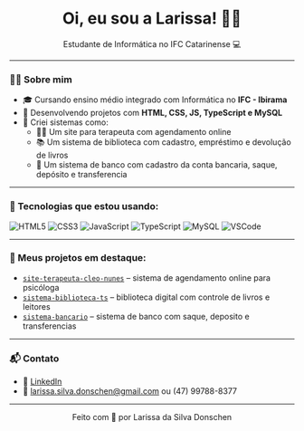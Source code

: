 <h1 align="center">Oi, eu sou a Larissa! 👋✨</h1>

<p align="center">
  Estudante de Informática no IFC Catarinense 💻
</p>

---

### 👩‍💻 Sobre mim

- 🎓 Cursando ensino médio integrado com Informática no **IFC - Ibirama**
- 💜 Desenvolvendo projetos com **HTML, CSS, JS, TypeScript e MySQL**
- 💼 Criei sistemas como:
  - 💆‍♀️ Um site para terapeuta com agendamento online
  - 📚 Um sistema de biblioteca com cadastro, empréstimo e devolução de livros
  - 📧 Um sistema de banco com cadastro da conta bancaria, saque, depósito e transferencia

---

### 🚀 Tecnologias que estou usando:

![HTML5](https://img.shields.io/badge/-HTML5-e34c26?style=for-the-badge&logo=html5&logoColor=white)
![CSS3](https://img.shields.io/badge/-CSS3-1572B6?style=for-the-badge&logo=css3&logoColor=white)
![JavaScript](https://img.shields.io/badge/-JavaScript-f7df1e?style=for-the-badge&logo=javascript&logoColor=black)
![TypeScript](https://img.shields.io/badge/-TypeScript-3178c6?style=for-the-badge&logo=typescript&logoColor=white)
![MySQL](https://img.shields.io/badge/-MySQL-00758F?style=for-the-badge&logo=mysql&logoColor=white)
![VSCode](https://img.shields.io/badge/-VSCode-007ACC?style=for-the-badge&logo=visual-studio-code&logoColor=white)

---

### 📌 Meus projetos em destaque:

- [`site-terapeuta-cleo-nunes`](https://github.com/killerbunny2108/TCC) – sistema de agendamento online para psicóloga
- [`sistema-biblioteca-ts`](https://github.com/Lari-Donschen/atividade-reforco) – biblioteca digital com controle de livros e leitores
- [`sistema-bancario`](https://github.com/Lari-Donschen/projeto) – sistema de banco com saque, deposito e transferencias

---

### 📬 Contato

- 💼 [LinkedIn](www.linkedin.com/in/larissa-da-silva-416616338)  
- 📧 larissa.silva.donschen@gmail.com ou (47) 99788-8377

---

<div align="center">
  Feito com 💜 por Larissa da Silva Donschen
</div>
